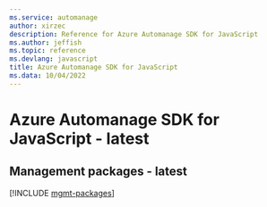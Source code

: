 ```yaml
---
ms.service: automanage
author: xirzec
description: Reference for Azure Automanage SDK for JavaScript
ms.author: jeffish
ms.topic: reference
ms.devlang: javascript
title: Azure Automanage SDK for JavaScript
ms.data: 10/04/2022
---
```

# Azure Automanage SDK for JavaScript - latest

## Management packages - latest
[!INCLUDE [mgmt-packages](automanage-mgmt-index.md)]